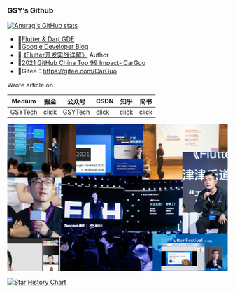 ### GSY’s Github

[![Anurag's GitHub stats](https://github-readme-stats.vercel.app/api?username=carguo)](https://github.com/carguo/github-readme-stats)


- 🏅[Flutter & Dart GDE](https://developers.google.com/community/experts/directory/profile/profile-shuyu-asher-guo) 
- 📘[Google Developer Blog](https://developers.googleblog.com/2022/08/becoming-a-Google-Developer-Expert-Shuyu-Asher-Guo.html?m=1)
- 📖 [《Flutter开发实战详解》](https://item.jd.com/12883054.html) Author
- 🚀[2021 GitHub China Top 99 Impact- CarGuo](https://opensource.win/CarGuo/)
- 🌲Gitee：https://gitee.com/CarGuo 

Wrote article on

| Medium                                 | 掘金                                                         | 公众号                                              | CSDN                                       | 知乎                                         | 简书                                            |
| -------------------------------------- | ------------------------------------------------------------ | --------------------------------------------------- | ------------------------------------------ | -------------------------------------------- | ----------------------------------------------- |
| [GSYTech](https://medium.com/@GSYTech) | [click](https://juejin.im/user/582aca2ba22b9d006b59ae68/posts) | [GSYTech](http://img.cdn.guoshuyu.cn/wechat_qq.png) | [click](https://blog.csdn.net/ZuoYueLiang) | [click](https://www.zhihu.com/people/carguo) | [click](https://www.jianshu.com/u/6e613846e1ea) |





![](./readme.png)



[![Star History Chart](https://api.star-history.com/svg?repos=CarGuo/gsy_github_app_flutter,CarGuo/GSYVideoPlayer,CarGuo/gsy_flutter_demo,CarGuo/gsy_flutter_book&type=Date)](https://star-history.com/#CarGuo/gsy_github_app_flutter&CarGuo/GSYVideoPlayer&CarGuo/gsy_flutter_demo&CarGuo/gsy_flutter_book&Date)
